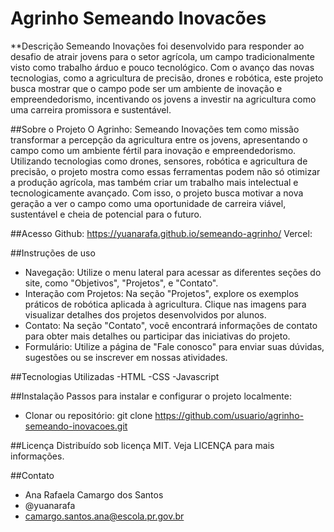 # Agrinho Semeando Inovacões  

**Descrição
Semeando Inovações foi desenvolvido para responder ao desafio de atrair jovens para o setor agrícola, um campo tradicionalmente visto como trabalho árduo e pouco tecnológico. Com o avanço das novas tecnologias, como a agricultura de precisão, drones e robótica, este projeto busca mostrar que o campo pode ser um ambiente de inovação e empreendedorismo, incentivando os jovens a investir na agricultura como uma carreira promissora e sustentável.

##Sobre o Projeto
O Agrinho: Semeando Inovações tem como missão transformar a percepção da agricultura entre os jovens, apresentando o campo como um ambiente fértil para inovação e empreendedorismo. Utilizando tecnologias como drones, sensores, robótica e agricultura de precisão, o projeto mostra como essas ferramentas podem não só otimizar a produção agrícola, mas também criar um trabalho mais intelectual e tecnologicamente avançado. Com isso, o projeto busca motivar a nova geração a ver o campo como uma oportunidade de carreira viável, sustentável e cheia de potencial para o futuro.

##Acesso
Github: https://yuanarafa.github.io/semeando-agrinho/
Vercel: 

##Instruções de uso
- Navegação: Utilize o menu lateral para acessar as diferentes seções do site, como "Objetivos", "Projetos", e "Contato".
- Interação com Projetos: Na seção "Projetos", explore os exemplos práticos de robótica aplicada à agricultura. Clique nas imagens para visualizar detalhes dos projetos desenvolvidos por alunos.
- Contato: Na seção "Contato", você encontrará informações de contato para obter mais detalhes ou participar das iniciativas do projeto.
- Formulário: Utilize a página de "Fale conosco" para enviar suas dúvidas, sugestões ou se inscrever em nossas atividades.

##Tecnologias Utilizadas
-HTML 
-CSS 
-Javascript

##Instalação
Passos para instalar e configurar o projeto localmente:
- Clonar ou repositório:
git clone https://github.com/usuario/agrinho-semeando-inovacoes.git

##Licença
Distribuído sob licença MIT. Veja LICENÇA para mais informações.

##Contato 
- Ana Rafaela Camargo dos Santos
- @yuanarafa
- camargo.santos.ana@escola.pr.gov.br
